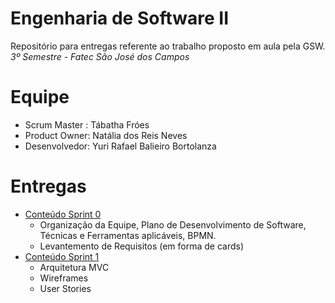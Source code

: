 # Engenharia de Software II

Repositório para entregas referente ao trabalho proposto em aula pela GSW.
*3º Semestre - Fatec São José dos Campos*

# Equipe
- Scrum Master : Tábatha Fróes
- Product Owner: Natália dos Reis Neves
- Desenvolvedor: Yuri Rafael Balieiro Bortolanza

# Entregas
- [Conteúdo Sprint 0](https://github.com/tabathafroes/EngSoft2/tree/master/Sprint%200)
  - Organização da Equipe, Plano de Desenvolvimento de Software, Técnicas e Ferramentas aplicáveis, BPMN.
  - Levantemento de Requisitos (em forma de cards)
- [Conteúdo Sprint 1](https://github.com/tabathafroes/EngSoft2/tree/master/Sprint%201)
  - Arquitetura MVC
  - Wireframes
  - User Stories
